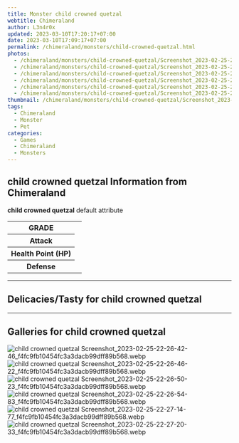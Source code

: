 ```yaml
---
title: Monster child crowned quetzal
webtitle: Chimeraland
author: L3n4r0x
updated: 2023-03-10T17:20:17+07:00
date: 2023-03-10T17:09:17+07:00
permalink: /chimeraland/monsters/child-crowned-quetzal.html
photos:
  - /chimeraland/monsters/child-crowned-quetzal/Screenshot_2023-02-25-22-26-42-46_f4fc9fb10454fc3a3dacb99dff89b568.webp
  - /chimeraland/monsters/child-crowned-quetzal/Screenshot_2023-02-25-22-26-46-22_f4fc9fb10454fc3a3dacb99dff89b568.webp
  - /chimeraland/monsters/child-crowned-quetzal/Screenshot_2023-02-25-22-26-50-23_f4fc9fb10454fc3a3dacb99dff89b568.webp
  - /chimeraland/monsters/child-crowned-quetzal/Screenshot_2023-02-25-22-26-54-83_f4fc9fb10454fc3a3dacb99dff89b568.webp
  - /chimeraland/monsters/child-crowned-quetzal/Screenshot_2023-02-25-22-27-14-77_f4fc9fb10454fc3a3dacb99dff89b568.webp
  - /chimeraland/monsters/child-crowned-quetzal/Screenshot_2023-02-25-22-27-20-33_f4fc9fb10454fc3a3dacb99dff89b568.webp
thumbnail: /chimeraland/monsters/child-crowned-quetzal/Screenshot_2023-02-25-22-26-42-46_f4fc9fb10454fc3a3dacb99dff89b568.webp
tags:
  - Chimeraland
  - Monster
  - Pet
categories:
  - Games
  - Chimeraland
  - Monsters
---
```


<section id="bootstrap-wrapper"><link rel="stylesheet" href="https://cdn.statically.io/gh/dimaslanjaka/Web-Manajemen/40ac3225/css/bootstrap-4.5-wrapper.css"/><h2>child crowned quetzal Information from Chimeraland</h2><p><b>child crowned quetzal</b> default attribute <table><tr><th>GRADE</th><td></td></tr><tr><th>Attack</th><td></td></tr><tr><th>Health Point (HP)</th><td></td></tr><tr><th>Defense</th><td></td></tr></table></p><hr/><h2>Delicacies/Tasty for child crowned quetzal</h2><hr/><div id="gallery"><h2>Galleries for child crowned quetzal</h2><div class="row"><div class="col-lg-6 col-12"><img src="/chimeraland/monsters/child-crowned-quetzal/Screenshot_2023-02-25-22-26-42-46_f4fc9fb10454fc3a3dacb99dff89b568.webp" alt="child crowned quetzal Screenshot_2023-02-25-22-26-42-46_f4fc9fb10454fc3a3dacb99dff89b568.webp"/></div><div class="col-lg-6 col-12"><img src="/chimeraland/monsters/child-crowned-quetzal/Screenshot_2023-02-25-22-26-46-22_f4fc9fb10454fc3a3dacb99dff89b568.webp" alt="child crowned quetzal Screenshot_2023-02-25-22-26-46-22_f4fc9fb10454fc3a3dacb99dff89b568.webp"/></div><div class="col-lg-6 col-12"><img src="/chimeraland/monsters/child-crowned-quetzal/Screenshot_2023-02-25-22-26-50-23_f4fc9fb10454fc3a3dacb99dff89b568.webp" alt="child crowned quetzal Screenshot_2023-02-25-22-26-50-23_f4fc9fb10454fc3a3dacb99dff89b568.webp"/></div><div class="col-lg-6 col-12"><img src="/chimeraland/monsters/child-crowned-quetzal/Screenshot_2023-02-25-22-26-54-83_f4fc9fb10454fc3a3dacb99dff89b568.webp" alt="child crowned quetzal Screenshot_2023-02-25-22-26-54-83_f4fc9fb10454fc3a3dacb99dff89b568.webp"/></div><div class="col-lg-6 col-12"><img src="/chimeraland/monsters/child-crowned-quetzal/Screenshot_2023-02-25-22-27-14-77_f4fc9fb10454fc3a3dacb99dff89b568.webp" alt="child crowned quetzal Screenshot_2023-02-25-22-27-14-77_f4fc9fb10454fc3a3dacb99dff89b568.webp"/></div><div class="col-lg-6 col-12"><img src="/chimeraland/monsters/child-crowned-quetzal/Screenshot_2023-02-25-22-27-20-33_f4fc9fb10454fc3a3dacb99dff89b568.webp" alt="child crowned quetzal Screenshot_2023-02-25-22-27-20-33_f4fc9fb10454fc3a3dacb99dff89b568.webp"/></div></div></div></section>